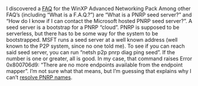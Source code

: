 I discovered a
[FAQ](http://download.microsoft.com/download/2/F/1/2F1A22FD-E838-4BC6-AC40-FBDBCC3A17A4/ANP_FAQ.htm)
for the WinXP Advanced Networking Pack Among other FAQ’s (including
“What is a F.A.Q.?”) are “What is a PNRP seed server?” and “How do I
know if I can contact the Microsoft hosted PNRP seed server?”. A seed
server is a bootstrap for a PNRP “cloud”. PNRP is supposed to be
serverless, but there has to be some way for the system to be
bootstrapped. MSFT runs a seed server at a well known address (well
known to the P2P system, since no one told me). To see if you can reach
said seed server, you can run “netsh p2p pnrp diag ping seed”. If the
number is one or greater, all is good. In my case, that command raises
Error 0x800706d9: “There are no more endpoints available from the
endpoint mapper”. I’m not sure what that means, but I’m guessing that
explains why I can’t [resolve PNRP
names](http://devhawk.net/2003/08/08/problems-with-p2p-sdk/).
